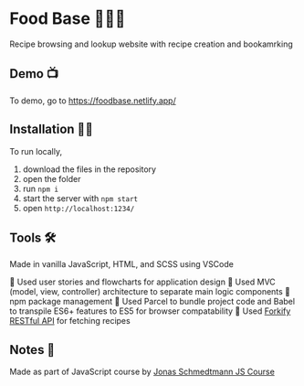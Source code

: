 # Food Base 🍖🍜🍴
<!-- Small Description -->
Recipe browsing and lookup website with recipe creation and bookamrking

<!-- Demo -->
## Demo 📺 ##

To demo, go to https://foodbase.netlify.app/

<!-- How to use -->
## Installation 👨‍🏫 ##

To run locally, 

1. download the files in the repository
2. open the folder
3. run `npm i`
4. start the server with `npm start`
5. open `http://localhost:1234/`

<!-- Tools -->
## Tools  🛠 ##

Made in vanilla JavaScript, HTML, and SCSS using VSCode

🔷 Used user stories and flowcharts for application design
🔷 Used MVC (model, view, controller) architecture to separate main logic components
🔷 npm package management
🔷 Used Parcel to bundle project code and Babel to transpile ES6+ features to ES5 for browser compatability
🔷 Used [Forkify RESTful API](https://forkify-api.herokuapp.com/v2) for fetching recipes

<!-- Creds -->
## Notes 📝 ##

Made as part of JavaScript course by <a href="https://www.udemy.com/course/the-complete-javascript-course/" target="_blank">Jonas Schmedtmann JS Course</a>
